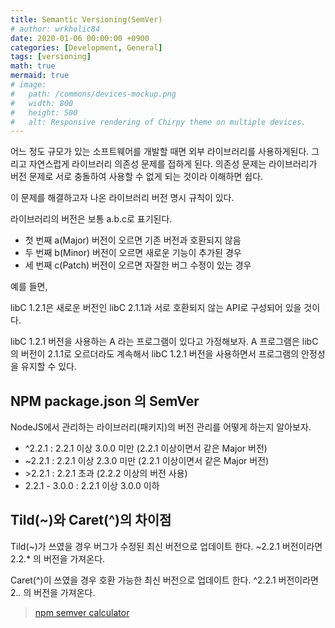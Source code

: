 ```yaml
---
title: Semantic Versioning(SemVer)
# author: wrkholic84
date: 2020-01-06 00:00:00 +0900
categories: [Development, General]
tags: [versioning]
math: true
mermaid: true
# image:
#   path: /commons/devices-mockup.png
#   width: 800
#   height: 500
#   alt: Responsive rendering of Chirpy theme on multiple devices.
---
```

어느 정도 규모가 있는 소프트웨어를 개발할 때면 외부 라이브러리를 사용하게된다. 그리고 자연스럽게 라이브러리 의존성 문제를 접하게 된다. 의존성 문제는 라이브러리가 버전 문제로 서로 충돌하여 사용할 수 없게 되는 것이라 이해하면 쉽다.

이 문제를 해결하고자 나온 라이브러리 버전 명시 규칙이 있다.

라이브러리의 버전은 보통 a.b.c로 표기된다.

* 첫 번째 a(Major) 버전이 오르면 기존 버전과 호환되지 않음
* 두 번째 b(Minor) 버전이 오르면 새로운 기능이 추가된 경우
* 세 번째 c(Patch) 버전이 오르면 자잘한 버그 수정이 있는 경우

예를 들면,

libC 1.2.1은 새로운 버전인 libC 2.1.1과 서로 호환되지 않는 API로 구성되어 있을 것이다.

libC 1.2.1 버전을 사용하는 A 라는 프로그램이 있다고 가정해보자.
A 프로그램은 libC의 버전이 2.1.1로 오르더라도 계속해서 libC 1.2.1 버전을 사용하면서 프로그램의 안정성을 유지할 수 있다.

## NPM package.json 의 SemVer
NodeJS에서 관리하는 라이브러리(패키지)의 버전 관리를 어떻게 하는지 알아보자.

* ^2.2.1 : 2.2.1 이상 3.0.0 미만 (2.2.1 이상이면서 같은 Major 버전)
* ~2.2.1 : 2.2.1 이상 2.3.0 미만 (2.2.1 이상이면서 같은 Major 버전)
* \>2.2.1 : 2.2.1 초과 (2.2.2 이상의 버전 사용)
* 2.2.1 - 3.0.0 : 2.2.1 이상 3.0.0 이하

## Tild(~)와 Caret(^)의 차이점
Tild(~)가 쓰였을 경우 버그가 수정된 최신 버전으로 업데이트 한다.
~2.2.1 버전이라면 2.2.* 의 버전을 가져온다.

Caret(^)이 쓰였을 경우 호환 가능한 최신 버전으로 업데이트 한다.
^2.2.1 버전이라면 2.*.* 의 버전을 가져온다.

> [npm semver calculator](https://semver.npmjs.com/)